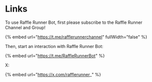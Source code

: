 # Links

To use Raffle Runner Bot, first please subscribe to the Raffle Runner Channel and Group!

{% embed url="https://t.me/rafflerunnerchannel" fullWidth="false" %}

Then, start an interaction with Raffle Runner Bot:

{% embed url="https://t.me/RaffleRunnerBot" %}

X:

{% embed url="https://x.com/rafflerunner_" %}


